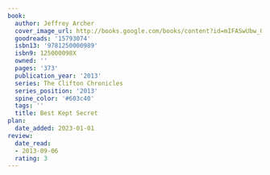 ```yaml
---
book:
  author: Jeffrey Archer
  cover_image_url: http://books.google.com/books/content?id=mIFASwUbw_QC&printsec=frontcover&img=1&zoom=1&edge=curl&source=gbs_api
  goodreads: '15793074'
  isbn13: '9781250000989'
  isbn9: 125000098X
  owned: ''
  pages: '373'
  publication_year: '2013'
  series: The Clifton Chronicles
  series_position: '2013'
  spine_color: '#603c40'
  tags: ''
  title: Best Kept Secret
plan:
  date_added: 2023-01-01
review:
  date_read:
  - 2013-09-06
  rating: 3
---
```

